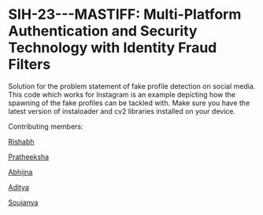 # SIH-23---MASTIFF: Multi-Platform Authentication and Security Technology with Identity Fraud Filters
Solution for the problem statement of fake profile detection on social media.
This code which works for Instagram is an example depicting how the spawning of the fake profiles can be tackled with. Make sure you have the latest version of instaloader and cv2 libraries installed on your device.

Contributing members:


<a href="https://github.com/siliconvolley" target="_blank">Rishabh</a>


<a href="https://github.com/PratheekshaS" target="_blank">Pratheeksha</a>


<a href="https://github.com/ABHIJJJNA" target="_blank">Abhijna</a>


<a href="https://github.com/printAdityasn" target="_blank">Aditya</a>


<a href="https://github.com/sajurao03" target="_blank">Soujanya</a>
